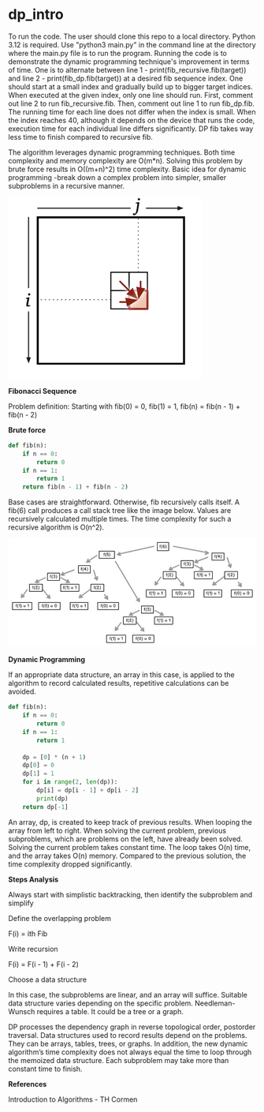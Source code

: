 # dp_intro

To run the code. The user should clone this repo to a local directory. Python 3.12 is required. Use "python3 main.py" in the command line at the directory where the main.py file is to run the program.
Running the code is to demonstrate the dynamic programming technique's improvement in terms of time. One is to alternate between line 1 - print(fib_recursive.fib(target)) and line 2 - print(fib_dp.fib(target)) at a desired fib sequence index. One should start at a small index and gradually build up to bigger target indices. When executed at the given index, only one line should run. First, comment out line 2 to run fib_recursive.fib. Then, comment out line 1 to run fib_dp.fib. The running time for each line does not differ when the index is small. When the index reaches 40, although it depends on the device that runs the code, execution time for each individual line differs significantly. DP fib takes way less time to finish compared to recursive fib.

The algorithm leverages dynamic programming techniques. Both time complexity and memory complexity are O(m*n). Solving this problem by brute force results in  O((m+n)^2) time complexity. Basic idea for dynamic programming -break down a complex problem into simpler, smaller subproblems in a recursive manner. 

![order.png](https://github.com/s87217647/dp_intro/blob/main/images/order.png)

**Fibonacci Sequence**

Problem definition:  Starting with fib(0) = 0, fib(1) = 1, fib(n) = fib(n - 1) + fib(n - 2)

**Brute force**

```python
def fib(n):
    if n == 0:
        return 0
    if n == 1:
        return 1
    return fib(n - 1) + fib(n - 2)
```

Base cases are straightforward. Otherwise, fib recursively calls itself. A fib(6) call produces a call stack tree like the image below. Values are recursively calculated multiple times. The time complexity for such a recursive algorithm is O(n^2). 

![call_stack.png](https://github.com/s87217647/dp_intro/blob/main/images/call_stack.png)

**Dynamic Programming**

If an appropriate data structure, an array in this case, is applied to the algorithm to record calculated results, repetitive calculations can be avoided.

```python
def fib(n):
    if n == 0:
        return 0
    if n == 1:
        return 1

    dp = [0] * (n + 1)
    dp[0] = 0
    dp[1] = 1
    for i in range(2, len(dp)):
        dp[i] = dp[i - 1] + dp[i - 2]
        print(dp)
    return dp[-1]
```

An array, dp, is created to keep track of previous results. When looping the array from left to right. When solving the current problem, previous subproblems, which are problems on the left, have already been solved. Solving the current problem takes constant time. The loop takes O(n) time, and the array takes O(n) memory. Compared to the previous solution, the time complexity dropped significantly.

**Steps Analysis**

Always start with simplistic backtracking, then identify the subproblem and simplify

Define the overlapping problem

F(i) = ith Fib

Write recursion

F(i) = F(i - 1) + F(i - 2) 

Choose a data structure

In this case, the subproblems are linear, and an array will suffice. Suitable data structure varies depending on the specific problem. Needleman-Wunsch requires a table. It could be a tree or a graph.

DP processes the dependency graph in reverse topological order, postorder traversal. Data structures used to record results depend on the problems. They can be arrays, tables, trees, or graphs. In addition, the new dynamic algorithm’s time complexity does not always equal the time to loop through the memoized data structure. Each subproblem may take more than constant time to finish.

**References**

Introduction to Algorithms - TH Cormen
